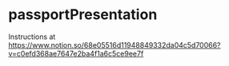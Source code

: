 # passportPresentation

Instructions at https://www.notion.so/68e05516d11948849332da04c5d70066?v=c0efd368ae7647e2ba4f1a6c5ce9ee7f
